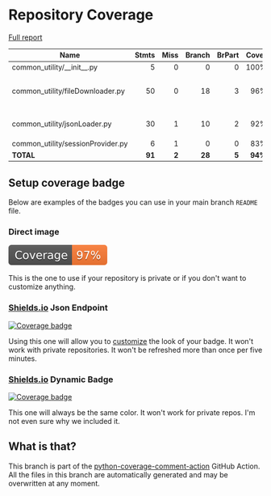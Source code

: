 # Repository Coverage

[Full report](https://htmlpreview.github.io/?https://github.com/EffectiveRange/python-common-utility/blob/python-coverage-comment-action-data/htmlcov/index.html)

| Name                               |    Stmts |     Miss |   Branch |   BrPart |   Cover |   Missing |
|----------------------------------- | -------: | -------: | -------: | -------: | ------: | --------: |
| common\_utility/\_\_init\_\_.py    |        5 |        0 |        0 |        0 |    100% |           |
| common\_utility/fileDownloader.py  |       50 |        0 |       18 |        3 |     96% |75->78, 94->exit, 95->94 |
| common\_utility/jsonLoader.py      |       30 |        1 |       10 |        2 |     92% |40->exit, 50 |
| common\_utility/sessionProvider.py |        6 |        1 |        0 |        0 |     83% |        17 |
|                          **TOTAL** |   **91** |    **2** |   **28** |    **5** | **94%** |           |


## Setup coverage badge

Below are examples of the badges you can use in your main branch `README` file.

### Direct image

[![Coverage badge](https://raw.githubusercontent.com/EffectiveRange/python-common-utility/python-coverage-comment-action-data/badge.svg)](https://htmlpreview.github.io/?https://github.com/EffectiveRange/python-common-utility/blob/python-coverage-comment-action-data/htmlcov/index.html)

This is the one to use if your repository is private or if you don't want to customize anything.

### [Shields.io](https://shields.io) Json Endpoint

[![Coverage badge](https://img.shields.io/endpoint?url=https://raw.githubusercontent.com/EffectiveRange/python-common-utility/python-coverage-comment-action-data/endpoint.json)](https://htmlpreview.github.io/?https://github.com/EffectiveRange/python-common-utility/blob/python-coverage-comment-action-data/htmlcov/index.html)

Using this one will allow you to [customize](https://shields.io/endpoint) the look of your badge.
It won't work with private repositories. It won't be refreshed more than once per five minutes.

### [Shields.io](https://shields.io) Dynamic Badge

[![Coverage badge](https://img.shields.io/badge/dynamic/json?color=brightgreen&label=coverage&query=%24.message&url=https%3A%2F%2Fraw.githubusercontent.com%2FEffectiveRange%2Fpython-common-utility%2Fpython-coverage-comment-action-data%2Fendpoint.json)](https://htmlpreview.github.io/?https://github.com/EffectiveRange/python-common-utility/blob/python-coverage-comment-action-data/htmlcov/index.html)

This one will always be the same color. It won't work for private repos. I'm not even sure why we included it.

## What is that?

This branch is part of the
[python-coverage-comment-action](https://github.com/marketplace/actions/python-coverage-comment)
GitHub Action. All the files in this branch are automatically generated and may be
overwritten at any moment.